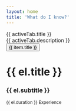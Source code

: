 ```yaml
---
layout: home
title: 'What do I know?'
---
```

<script setup>
import { ref } from 'vue';
import { useData } from 'vitepress';
import { TabGroup, TabList, Tab, TabPanels, TabPanel } from '@headlessui/vue';
const { isDark } = useData();
const items = ref([
  {
    title: 'Front-End',
    description: `My first taste of the cloud was at 10 years old. I picked up a giant HTML reference and began writing basic website markup in notepad on my Windows PC. I didn't know at the time that this would be a skill that would expand into one of the greatest pursuits and passions of my life. I have since mastered most things front end from markup, to advanced tools like Vue & React. Looking below you can see a list of some of the technologies I've learned over the years`,
    list: [
      {
        title: 'HTML / CSS',
        duration: '25+ Years'
      },
      {
        title: 'Javascript',
        duration: '20+ Years'
      },
      {
        title: 'Browser Extensions',
        duration: '10+ Years'
      },
      {
        title: 'JS Frameworks',
        subtitle: 'Vue, React, Backbone/Marionette, jQuery',
        duration: '10+ Years'
      },
      {
        title: 'CSS Frameworks',
        subtitle: 'Bootstrap, Material Design, Tailwind',
        duration: '10+ Years'
      },
      {
        title: 'SEO & Site Optimization',
        subtitle: 'Open Graph, Rich Snippets and Lighthouse',
        duration: '10+ Years'
      }
    ]
  },
  {
    title: 'Server Side',
    description: `Around the age of 16 I started to delve into the backend of the cloud. My first taste of server side development was with PHP. I spent years working in PHP and getting my feet wet with servers run on Apache and Nginx. Enter node.js, once I started learning node, the benefits of a common language between client and server, along side the async event loop, it was hard to pass up. While I predominantly use Node.js to this day I've dabbled with other languages over the years as well`,
    list: [
      {
        title: 'PHP',
        subtitle: 'Kohana, Code Igniter, Cake, Wordpress, Joomla, etc...',
        duration: '20+ Years'
      },
      {
        title: 'Servers',
        subtitle: 'Apache, Nginx & Windows',
        duration: '20+ Years'
      },
      {
        title: 'Node.js',
        duration: '10+ Years'
      },
      {
        title: 'Other Languages',
        subtitle: 'Go, Python, ASP',
        duration: '5-10+ Years'
      },
      {
        title: 'Operating Systems',
        subtitle: 'Unix/Linux, MacOS, Windows',
        duration: '20 + Years'
      },
      {
        title: 'Virtualization',
        subtitle: 'VMWare, VirtualBox, Docker',
        duration: '10-15+ Years'
      }
    ]
  },
  {
    title: 'Mobile',
    description: `I am newer to building native mobile apps, but I've gotten a solid amount of practice in the last couple years. Native mobile apps are now something I'm competant enough to build projects on my own, or manage a team to successful goals. Most of my experience is with javascript based tools: React Native or Nativescript, but I've also written some code in swift when learning iOS development and have had some Java experience in the past as well.`,
    list: [
      {
        title: 'React Native',
        duration: '1+ Years'
      },
      {
        title: 'Nativescript & Nativescript Vue',
        duration: '1+ Years'
      },
      {
        title: 'Firebase',
        subtitle: 'Analytics, Performance, Crashlytics, Messaging',
        duration: '1+ Years'
      },
      {
        title: 'App Stores',
        subtitle: 'Apple AppStore, Google Play',
        duration: '1+ Years'
      }
    ]
  },
  {
    title: 'Databases',
    description: `Databases are essential technology for many of the projects I've worked on over the years. I've learned many depending on the unique requirments for the task we sought to achieve. While most commonly I find myself using either MongoDB or MySQL, below you can find a list of the databases I've worked with`,
    list: [
      {
        title: 'MySQL',
        duration: '20+ Years',
      },
      {
        title: 'MongoDB',
        duration: '10+ Years'
      },
      {
        title: 'Google BigQuery',
        duration: '10+ Years'
      },
      {
        title: 'CouchDB',
        duration: '5+ Years'
      },
      {
        title: 'Neo4J',
        duration: '5+ Years'
      },
      {
        title: 'ElasticSearch',
        duration: '5+ Years'
      },
    ]
  },
  {
    title: 'Build, Test & Deploy',
    description: `I spent some years developing DevOps skills and managing all aspects of standing up infrastructure, automiting code builds, testing and continuous deployment. There's a lot here that I can't easily put into a list but I'll share some of the technologies that I've come to find useful when mainting infrastructure and applications`,
    list: [
      {
        title: 'Source Control Tools',
        subtitle: 'Git/SVN via Bitbucket, GitHub and GitLab',
        duration: '15+ Years'
      },
      {
        title: 'Client Build Tools',
        subtitle: 'Vite, Webpack, Gulp & Grunt',
        duration: '10+ Years'
      },
      {
        title: 'CI/CD Tools',
        subtitle: 'Bitbucket Pipelines, GitHub Actions, CircleCI, TravisCI, Jenkins',
        duration: '10+ Years'
      },
      {
        title: 'Cloud Providers',
        subtitle: 'AWS, Google Cloud, Netlify, Linode, GoGrid, Rackspace (the list goes on...)',
        duration: '15+ Years'
      },
      {
        title: 'Infrastructure as Code',
        subtitle: 'Kubernetes, AWS Cloudformation, SaltStack',
        duration: '10+ Years'
      },
      {
        title: 'Unit & E2E Testing',
        subtitle: 'Mocha, Jest, Chai, Sinon, Selenium, Puppeteer, Nightwatch',
        duration: '10+ Years'
      }
    ]
  }
]);
const activeTab = ref(items.value[0]);
const setActiveTab = (tab) => {
  window.scrollTo({top: 0, behavior: 'smooth'});
  activeTab.value = items.value[tab];
}
</script>

<div class="flex flex-col justify-center items-center">
  <div class="p-12 text-center max-w-5xl">
    <div class="text-5xl font-bold mb-4">{{ activeTab.title }}</div>
    <div class="text-justify first-line:text-[var(--vp-c-brand-1)] first-line:tracking-widest first-letter:text-[var(--vp-c-brand-1)] first-letter:text-7xl first-letter:font-bold first-letter:mr-3 first-letter:float-left">{{ activeTab.description }}</div>
  </div>
  <div class="w-full max-w-5xl px-2 sm:px-0">
    <TabGroup @change="setActiveTab">
      <div class="shadow-xl rounded-xl z-40 static lg:sticky top-[75px]" :class="[ isDark ? 'bg-neutral-800/50 backdrop-blur' : 'bg-white/50 backdrop-blur']">
        <TabList class="flex flex-wrap justify-between gap-2 rounded-xl bg-[var(--vp-c-default-soft)] p-2">
          <TransitionGroup
            enter-active-class="duration-300 ease-out"
            enter-from-class="transform opacity-0"
            enter-to-class="opacity-100"
            leave-active-class="duration-200 ease-in"
            leave-from-class="opacity-100"
            leave-to-class="transform opacity-0"
          >
            <Tab v-slot="{ selected }" as="template" v-for="item in items" :key="item">
              <button
                :class="[
                  'grow rounded-lg py-2.5 text-sm leading-6 px-8',
                  'ring-white ring-opacity-60 focus:outline-none',
                  selected ? 'font-bold bg-white shadow text-[var(--vp-c-brand-1)]' : 'text-[var(--vp-c-text-1)] hover:bg-neutral-200/[0.8] hover:text-neutral-600'
                ]"
              >
                {{ item.title }}
              </button>
            </Tab>
          </TransitionGroup>
        </TabList>
      </div>
      <TabPanels class="mt-2 rounded-lg text-[var(--vp-c-text-1)">
        <TransitionGroup
          enter-active-class="duration-300 ease-out"
          enter-from-class="transform opacity-0"
          enter-to-class="opacity-100"
          leave-active-class="duration-200 ease-in"
          leave-from-class="opacity-100"
          leave-to-class="transform opacity-0"
        >
          <TabPanel as="div" class="flex flex-col gap-2" v-for="item in items" :key="item">
            <div class="p-4 bg-[var(--vp-c-default-soft)] hover:text-white hover:bg-[var(--vp-c-brand-1)] hover:scale-[1.02] cursor-pointer rounded-lg" v-for="el in item.list">
              <h1 class="text-2xl font-bold">{{ el.title }}</h1>
              <h3 class="text-lg font-bold">{{ el.subtitle }}</h3>
              <small>{{ el.duration }} Experience</small>
            </div>
          </TabPanel>
        </TransitionGroup>
      </TabPanels>
    </TabGroup>
  </div>
</div>
